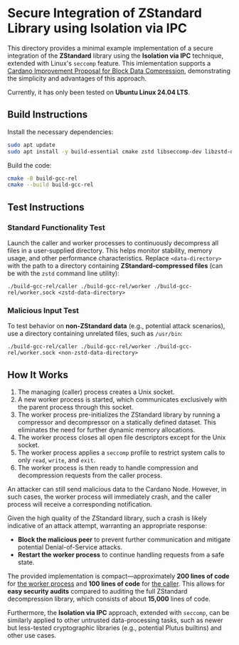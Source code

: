 # Secure Integration of ZStandard Library using Isolation via IPC

This directory provides a minimal example implementation of a secure integration of the **ZStandard** library using the **Isolation via IPC** technique, extended with Linux's ```seccomp``` feature. This imlementation supports a [Cardano Improvement Proposal for Block Data Compression](https://github.com/sierkov/data-compression-CIP/tree/master/CIP-0150), demonstrating the simplicity and advantages of this approach.

Currently, it has only been tested on **Ubuntu Linux 24.04 LTS**.

## Build Instructions

Install the necessary dependencies:
```sh
sudo apt update
sudo apt install -y build-essential cmake zstd libseccomp-dev libzstd-dev
```

Build the code:
```sh
cmake -B build-gcc-rel
cmake --build build-gcc-rel
```

## Test Instructions

### Standard Functionality Test

Launch the caller and worker processes to continuously decompress all files in a user-supplied directory. This helps monitor stability, memory usage, and other performance characteristics. Replace ```<data-directory>``` with the path to a directory containing **ZStandard-compressed files** (can be with the ```zstd``` command line utility):
```
./build-gcc-rel/caller ./build-gcc-rel/worker ./build-gcc-rel/worker.sock <zstd-data-directory>
```

### Malicious Input Test
To test behavior on **non-ZStandard data** (e.g., potential attack scenarios), use a directory containing unrelated files, such as ```/usr/bin```:
```
./build-gcc-rel/caller ./build-gcc-rel/worker ./build-gcc-rel/worker.sock <non-zstd-data-directory>
```

## How It Works
1. The managing (caller) process creates a Unix socket.
2. A new worker process is started, which communicates exclusively with the parent process through this socket.
3. The worker process pre-initializes the ZStandard library by running a compressor and decompressor on a statically defined dataset. This eliminates the need for further dynamic memory allocations.
4. The worker process closes all open file descriptors except for the Unix socket.
5. The worker process applies a ```seccomp``` profile to restrict system calls to only ```read```, ```write```, and ```exit```.
6. The worker process is then ready to handle compression and decompression requests from the caller process.

An attacker can still send malicious data to the Cardano Node. However, in such cases, the worker process will immediately crash, and the caller process will receive a corresponding notification. 

Given the high quality of the ZStandard library, such a crash is likely indicative of an attack attempt, warranting an appropriate response:
- **Block the malicious peer** to prevent further communication and mitigate potential Denial-of-Service attacks.
- **Restart the worker process** to continue handling requests from a safe state.

The provided implementation is compact—approximately **200 lines of code** for [the worker process](./lib/seczstd/worker.c) and **100 lines of code** for [the caller](./lib/seczstd/caller.c). This allows for **easy security audits** compared to auditing the full ZStandard decompression library, which consists of about **15,000** lines of code.

Furthermore, the **Isolation via IPC** approach, extended with ```seccomp```, can be similarly applied to other untrusted data-processing tasks, such as newer but less-tested cryptographic libraries (e.g., potential Plutus builtins) and other use cases.